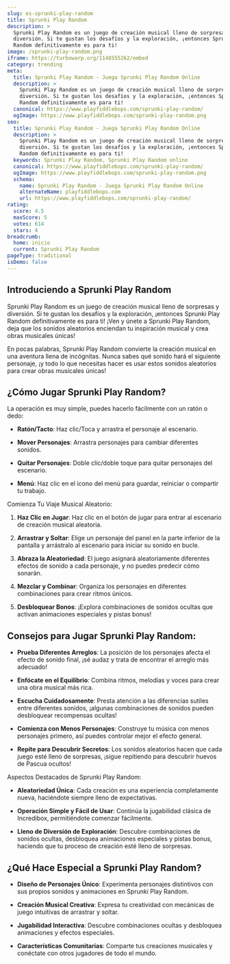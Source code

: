 ```yaml
---
slug: es-sprunki-play-random
title: Sprunki Play Random
description: >
  Sprunki Play Random es un juego de creación musical lleno de sorpresas y
  diversión. Si te gustan los desafíos y la exploración, ¡entonces Sprunki Play
  Random definitivamente es para ti!
image: /sprunki-play-random.png
iframe: https://turbowarp.org/1148555262/embed
category: trending
meta:
  title: Sprunki Play Random - Juega Sprunki Play Random Online
  description: >
    Sprunki Play Random es un juego de creación musical lleno de sorpresas y
    diversión. Si te gustan los desafíos y la exploración, ¡entonces Sprunki Play
    Random definitivamente es para ti!
  canonical: https://www.playfiddlebops.com/sprunki-play-random/
  ogImage: https://www.playfiddlebops.com/sprunki-play-random.png
seo:
  title: Sprunki Play Random - Juega Sprunki Play Random Online
  description: >
    Sprunki Play Random es un juego de creación musical lleno de sorpresas y
    diversión. Si te gustan los desafíos y la exploración, ¡entonces Sprunki Play
    Random definitivamente es para ti!
  keywords: Sprunki Play Random, Sprunki Play Random online
  canonical: https://www.playfiddlebops.com/sprunki-play-random/
  ogImage: https://www.playfiddlebops.com/sprunki-play-random.png
  schema:
    name: Sprunki Play Random - Juega Sprunki Play Random Online
    alternateName: playfiddlebops.com
    url: https://www.playfiddlebops.com/sprunki-play-random/
rating:
  score: 4.5
  maxScore: 5
  votes: 614
  stars: 4
breadcrumb:
  home: inicio
  current: Sprunki Play Random
pageType: traditional
isDemo: false
---
```


## Introduciendo a Sprunki Play Random

Sprunki Play Random es un juego de creación musical lleno de sorpresas y diversión. Si te gustan los desafíos y la exploración, ¡entonces Sprunki Play Random definitivamente es para ti! ¡Ven y únete a Sprunki Play Random, deja que los sonidos aleatorios enciendan tu inspiración musical y crea obras musicales únicas!

En pocas palabras, Sprunki Play Random convierte la creación musical en una aventura llena de incógnitas. Nunca sabes qué sonido hará el siguiente personaje, ¡y todo lo que necesitas hacer es usar estos sonidos aleatorios para crear obras musicales únicas!

## ¿Cómo Jugar Sprunki Play Random?

La operación es muy simple, puedes hacerlo fácilmente con un ratón o dedo:

- **Ratón/Tacto**: Haz clic/Toca y arrastra el personaje al escenario.

- **Mover Personajes**: Arrastra personajes para cambiar diferentes sonidos.

- **Quitar Personajes**: Doble clic/doble toque para quitar personajes del escenario.

- **Menú**: Haz clic en el icono del menú para guardar, reiniciar o compartir tu trabajo.

Comienza Tu Viaje Musical Aleatorio:

1. **Haz Clic en Jugar**: Haz clic en el botón de jugar para entrar al escenario de creación musical aleatoria.

1. **Arrastrar y Soltar**: Elige un personaje del panel en la parte inferior de la pantalla y arrástralo al escenario para iniciar su sonido en bucle.

1. **Abraza la Aleatoriedad**: El juego asignará aleatoriamente diferentes efectos de sonido a cada personaje, y no puedes predecir cómo sonarán.

1. **Mezclar y Combinar**: Organiza los personajes en diferentes combinaciones para crear ritmos únicos.

1. **Desbloquear Bonos**: ¡Explora combinaciones de sonidos ocultas que activan animaciones especiales y pistas bonus!

## Consejos para Jugar Sprunki Play Random:

- **Prueba Diferentes Arreglos**: La posición de los personajes afecta el efecto de sonido final, ¡sé audaz y trata de encontrar el arreglo más adecuado!

- **Enfócate en el Equilibrio**: Combina ritmos, melodías y voces para crear una obra musical más rica.

- **Escucha Cuidadosamente**: Presta atención a las diferencias sutiles entre diferentes sonidos, ¡algunas combinaciones de sonidos pueden desbloquear recompensas ocultas!

- **Comienza con Menos Personajes**: Construye tu música con menos personajes primero, así puedes controlar mejor el efecto general.

- **Repite para Descubrir Secretos**: Los sonidos aleatorios hacen que cada juego esté lleno de sorpresas, ¡sigue repitiendo para descubrir huevos de Pascua ocultos!

Aspectos Destacados de Sprunki Play Random:

- **Aleatoriedad Única**: Cada creación es una experiencia completamente nueva, haciéndote siempre lleno de expectativas.

- **Operación Simple y Fácil de Usar**: Continúa la jugabilidad clásica de Incredibox, permitiéndote comenzar fácilmente.

- **Lleno de Diversión de Exploración**: Descubre combinaciones de sonidos ocultas, desbloquea animaciones especiales y pistas bonus, haciendo que tu proceso de creación esté lleno de sorpresas.

## ¿Qué Hace Especial a Sprunki Play Random?

- **Diseño de Personajes Único**: Experimenta personajes distintivos con sus propios sonidos y animaciones en Sprunki Play Random.

- **Creación Musical Creativa**: Expresa tu creatividad con mecánicas de juego intuitivas de arrastrar y soltar.

- **Jugabilidad Interactiva**: Descubre combinaciones ocultas y desbloquea animaciones y efectos especiales.

- **Características Comunitarias**: Comparte tus creaciones musicales y conéctate con otros jugadores de todo el mundo.